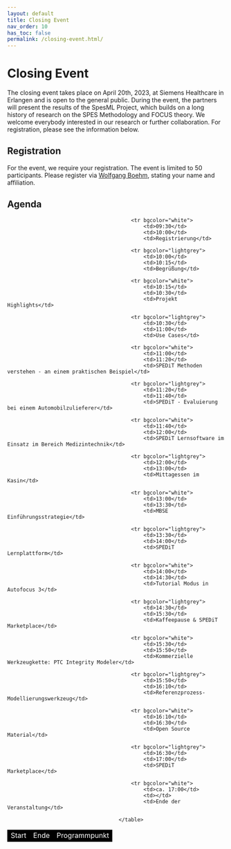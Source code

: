 ```yaml
---
layout: default
title: Closing Event
nav_order: 10
has_toc: false
permalink: /closing-event.html/
---
```

# Closing Event

The closing event takes place on April 20th, 2023, at Siemens Healthcare in Erlangen and is open to the general public. During the event, the partners will present the results of the SpesML Project, which builds on a long history of research on the SPES Methodology and FOCUS theory. We welcome everybody interested in our research or further collaboration. For registration, please see the information below.

## Registration
For the event, we require your registration. The event is limited to 50 participants. Please register via [Wolfgang Boehm](mailto:boehmw@in.tum.de), stating your name and affiliation.

## Agenda
<table border=0 cellpadding=10>
											<tr bgcolor="black">
												<td><font color="white">Start</font></td>
												<td><font color="white">Ende</font></td>
												<td><font color="white">Programmpunkt</font></td>
											
											<tr bgcolor="white">
												<td>09:30</td>
												<td>10:00</td>
												<td>Registrierung</td>
											
											<tr bgcolor="lightgrey">
												<td>10:00</td>
												<td>10:15</td>
												<td>Begrüßung</td>
											
											<tr bgcolor="white">
												<td>10:15</td>
												<td>10:30</td>
												<td>Projekt Highlights</td>
											
											<tr bgcolor="lightgrey">
												<td>10:30</td>
												<td>11:00</td>
												<td>Use Cases</td>
											
											<tr bgcolor="white">
												<td>11:00</td>
												<td>11:20</td>
												<td>SPEDiT Methoden verstehen - an einem praktischen Beispiel</td>									
											
											<tr bgcolor="lightgrey">
												<td>11:20</td>
												<td>11:40</td>
												<td>SPEDiT - Evaluierung bei einem Automobilzulieferer</td>
											
											<tr bgcolor="white">
												<td>11:40</td>
												<td>12:00</td>
												<td>SPEDiT Lernsoftware im Einsatz im Bereich Medizintechnik</td>
											
											<tr bgcolor="lightgrey">
												<td>12:00</td>
												<td>13:00</td>
												<td>Mittagessen im Kasin</td>
											
											<tr bgcolor="white">
												<td>13:00</td>
												<td>13:30</td>
												<td>MBSE Einführungsstrategie</td>	
											
											<tr bgcolor="lightgrey">
												<td>13:30</td>
												<td>14:00</td>
												<td>SPEDiT Lernplattform</td>

											<tr bgcolor="white">
												<td>14:00</td>
												<td>14:30</td>
												<td>Tutorial Modus in Autofocus 3</td>								
											
											<tr bgcolor="lightgrey">
												<td>14:30</td>
												<td>15:30</td>
												<td>Kaffeepause & SPEDiT Marketplace</td>
												
											<tr bgcolor="white">
												<td>15:30</td>
												<td>15:50</td>
												<td>Kommerzielle Werkzeugkette: PTC Integrity Modeler</td>
												
											<tr bgcolor="lightgrey">
												<td>15:50</td>
												<td>16:10</td>
												<td>Referenzprozess-Modellierungswerkzeug</td>
												
											<tr bgcolor="white">
												<td>16:10</td>
												<td>16:30</td>
												<td>Open Source Material</td>
												
											<tr bgcolor="lightgrey">
												<td>16:30</td>
												<td>17:00</td>
												<td>SPEDiT Marketplace</td>
												
											<tr bgcolor="white">
												<td>ca. 17:00</td>
												<td></td>
												<td>Ende der Veranstaltung</td>
												
										</table>
